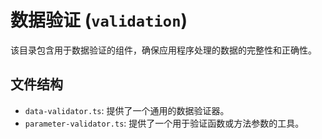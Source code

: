# 数据验证 (`validation`)

该目录包含用于数据验证的组件，确保应用程序处理的数据的完整性和正确性。

## 文件结构

- `data-validator.ts`: 提供了一个通用的数据验证器。
- `parameter-validator.ts`: 提供了一个用于验证函数或方法参数的工具。
